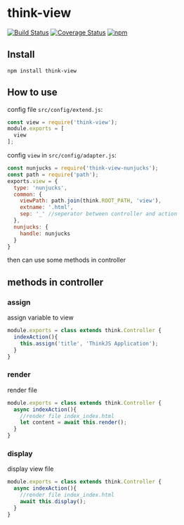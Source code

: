 # think-view
[![Build Status](https://travis-ci.org/thinkjs/think-view.svg?branch=master)](https://travis-ci.org/thinkjs/think-view)
[![Coverage Status](https://coveralls.io/repos/github/thinkjs/think-view/badge.svg?branch=master)](https://coveralls.io/github/thinkjs/think-view?branch=master)
[![npm](https://img.shields.io/badge/npm-1.0.2-blue.svg)](https://www.npmjs.com/package/think-view)

## Install

```
npm install think-view
```

## How to use

config file `src/config/extend.js`:

```js
const view = require('think-view');
module.exports = [
  view
];
```

config `view` in `src/config/adapter.js`:

```js
const nunjucks = require('think-view-nunjucks');
const path = require('path');
exports.view = {
  type: 'nunjucks',
  common: {
    viewPath: path.join(think.ROOT_PATH, 'view'),
    extname: '.html',
    sep: '_' //seperator between controller and action
  },
  nunjucks: {
    handle: nunjucks
  }
}
```

then can use some methods in controller

## methods in controller

### assign

assign variable to view

```js
module.exports = class extends think.Controller {
  indexAction(){
    this.assign('title', 'ThinkJS Application');
  }
}
```

### render

render file

```js
module.exports = class extends think.Controller {
  async indexAction(){
    //render file index_index.html
    let content = await this.render();
  }
}
```

### display

display view file

```js
module.exports = class extends think.Controller {
  async indexAction(){
    //render file index_index.html
    await this.display();
  }
}
```